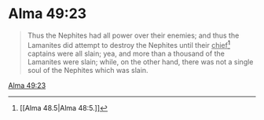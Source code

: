 # Alma 49:23

> Thus the Nephites had all power over their enemies; and thus the Lamanites did attempt to destroy the Nephites until their <u>chief</u>[^a] captains were all slain; yea, and more than a thousand of the Lamanites were slain; while, on the other hand, there was not a single soul of the Nephites which was slain.

[Alma 49:23](https://www.churchofjesuschrist.org/study/scriptures/bofm/alma/49?lang=eng&id=p23#p23)


[^a]: [[Alma 48.5|Alma 48:5.]]
